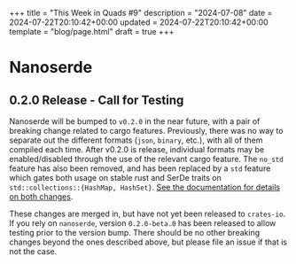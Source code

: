 +++
title = "This Week in Quads #9"
description = "2024-07-08"
date = 2024-07-22T20:10:42+00:00
updated = 2024-07-22T20:10:42+00:00
template = "blog/page.html"
draft = true
+++

# Nanoserde

## 0.2.0 Release - Call for Testing

Nanoserde will be bumped to `v0.2.0` in the near future, with a pair of breaking change related to cargo features. Previously, there was no way to separate out the different formats (`json`, `binary`, etc.), with all of them compiled each time. After v0.2.0 is release, individual formats may be enabled/disabled through the use of the relevant cargo feature. The `no_std` feature has also been removed, and has been replaced by a `std` feature which gates both usage on stable rust and SerDe traits on `std::collections::{HashMap, HashSet}`. [See the documentation for details on both changes](https://github.com/not-fl3/nanoserde/blob/142d80f11f74041fa0c69d16659887d993184d9d/README.md?plain=1#L55).

These changes are merged in, but have not yet been released to `crates-io`. If you rely on `nanoserde`, version `0.2.0-beta.0` has been released to allow testing prior to the version bump. There should be no other breaking changes beyond the ones described above, but please file an issue if that is not the case. 
